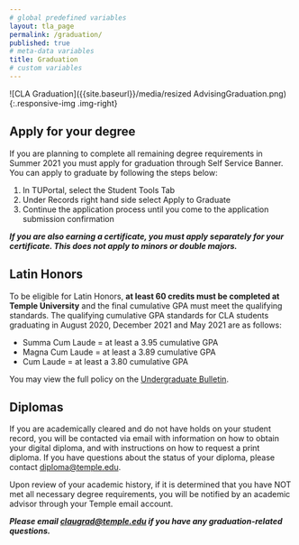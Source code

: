 ```yaml
---
# global predefined variables
layout: tla_page
permalink: /graduation/
published: true
# meta-data variables
title: Graduation
# custom variables
---
```

![CLA Graduation]({{site.baseurl}}/media/resized AdvisingGraduation.png){:.responsive-img .img-right}

## Apply for your degree
If you are planning to complete all remaining degree requirements in Summer 2021 you must apply for graduation through Self Service Banner. You can apply to graduate by following the steps below:

1. In TUPortal, select the Student Tools Tab<br>
2. Under Records right hand side select Apply to Graduate<br>
3. Continue the application process until you come to the application submission confirmation<br>

_**If you are also earning a certificate, you must apply separately for your certificate. This does not apply to minors or double majors.**_

## Latin Honors
To be eligible for Latin Honors, **at least 60 credits must be completed at Temple University** and the final cumulative GPA must meet the qualifying standards. The qualifying cumulative GPA standards for CLA students graduating in August 2020, December 2021 and May 2021 are as follows:

- Summa Cum Laude = at least a 3.95 cumulative GPA
- Magna Cum Laude = at least a 3.89 cumulative GPA
- Cum Laude = at least a 3.80 cumulative GPA

You may view the full policy on the [Undergraduate Bulletin](http://bulletin.temple.edu/undergraduate/academic-policies/honors-academic-achievement/).

## Diplomas
If you are academically cleared and do not have holds on your student record, you will be contacted via email with information on how to obtain your digital diploma, and with instructions on how to request a print diploma. If you have questions about the status of your diploma, please contact [diploma@temple.edu](mailto:diploma@temple.edu).

Upon review of your academic history, if it is determined that you have NOT met all necessary degree requirements, you will be notified by an academic advisor through your Temple email account.

_**Please email [claugrad@temple.edu](mailto:claugrad@temple.edu) if you have any graduation-related questions.**_

